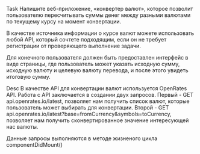 Task
Напишите веб-приложение, «конвертер валют», которое позволит пользователю пересчитывать суммы 
денег между разными валютами по текущему курсу на момент конвертации. 

В качестве источника информации о курсе валют можете использовать любой API, который сочтете подходящим,
 если он не требует регистрации от проверяющего выполнение задачи.

Для конечного пользователя должен быть предоставлен интерфейс в виде страницы,
 где пользователь может указать исходную сумму, исходную валюту
 и целевую валюту перевода, и после этого увидеть итоговую сумму.

Desc
В качестве API для конвертации валют используется OpenRates API.
 Работа с API заключается в создании двух запросов. 
Первый - GET api.openrates.io/latest, позволяет нам получить список валют, 
которые пользователь может выбирать для конвертации. 
Второй - GET api.openrates.io/latest?base=fromCurrency&symbols=toCurrency, 
позволяет нам получить сконвертированное значение интересующей нас валюты. 

Данные запросы выполняются в методе жизненого цикла componentDidMount()